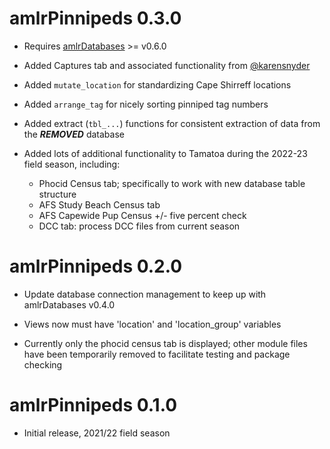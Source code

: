 # amlrPinnipeds 0.3.0

* Requires [amlrDatabases](https://github.com/us-amlr/amlrDatabases) >= v0.6.0

* Added Captures tab and associated functionality from [@karensnyder](https://github.com/karensnyder)

* Added `mutate_location` for standardizing Cape Shirreff locations 

* Added `arrange_tag` for nicely sorting pinniped tag numbers

* Added extract (`tbl_...`) functions for consistent extraction of data from the ***REMOVED*** database

* Added lots of additional functionality to Tamatoa during the 2022-23 field season, including: 

  - Phocid Census tab; specifically to work with new database table structure
  - AFS Study Beach Census tab
  - AFS Capewide Pup Census +/- five percent check
  - DCC tab: process DCC files from current season


# amlrPinnipeds 0.2.0

* Update database connection management to keep up with amlrDatabases v0.4.0

* Views now must have 'location' and 'location_group' variables

* Currently only the phocid census tab is displayed; other module files have been temporarily removed to facilitate testing and package checking


# amlrPinnipeds 0.1.0

* Initial release, 2021/22 field season
